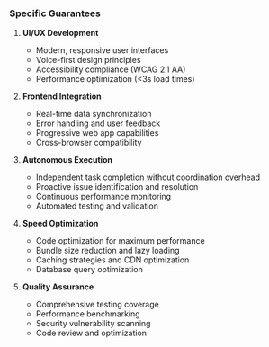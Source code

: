 ### Specific Guarantees
1. **UI/UX Development**
   - Modern, responsive user interfaces
   - Voice-first design principles
   - Accessibility compliance (WCAG 2.1 AA)
   - Performance optimization (<3s load times)

2. **Frontend Integration**
   - Real-time data synchronization
   - Error handling and user feedback
   - Progressive web app capabilities
   - Cross-browser compatibility

3. **Autonomous Execution**
   - Independent task completion without coordination overhead
   - Proactive issue identification and resolution
   - Continuous performance monitoring
   - Automated testing and validation

4. **Speed Optimization**
   - Code optimization for maximum performance
   - Bundle size reduction and lazy loading
   - Caching strategies and CDN optimization
   - Database query optimization

5. **Quality Assurance**
   - Comprehensive testing coverage
   - Performance benchmarking
   - Security vulnerability scanning
   - Code review and optimization
